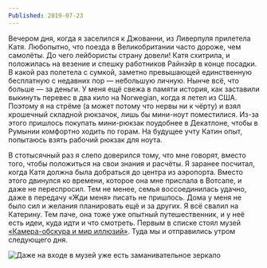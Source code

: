 ```yaml
---
Published: 2019-07-23
---
```

Вечером дня, когда я заселился к Джованни, из Ливерпуля прилетела Катя. Любопытно, что поезда в Великобритании часто дороже, чем самолёты. До чего лейбористы страну довели! 
Катя схитрила,  и положилась на везение и спешку работников Райнэйр в конце посадки. В какой раз полетела с сумкой, заметно превышающей единственную бесплатную с недавних пор — небольшую личную. Нынче всё, что больше — за деньги. У меня ещё свежа в памяти история, как заставили выкинуть перевес в два кило на Norwegian, когда я летел из США.  Поэтому я на стрёме (а может потому что нервы ни к чёрту) и взял крошечный складной рюкзачок, лишь бы мини-ноут поместилися. Из-за этого пришлось покупать мини-рюкзак поудобнее в Декатлоне, чтобы в Румынии комфортно ходить по горам. На будущее учту Катин опыт, попытаюсь взять рабочий рюкзак для ноута.

В стотысячный раз я слепо доверился тому, что мне говорят, вместо того, чтобы положиться на свои знания и расчёты. Я заранее посчитал, когда Катя должна была добраться до центра из аэропорта. Вместо этого двинулся ко времени, которое она мне прислала в Вотсапе, и даже не переспросил. Тем не менее, семья воссоединилась удачно, даже в передачу «Жди меня» писать не пришлось. Дома у меня не было сил и желания планировать ещё и за других. Я всё свалил на Катерину. Тем паче, она тоже уже опытный путешественник, и у неё есть идеи, куда идти и что смотреть. Первым в списке стоял музей  [«Камера-обскура и мир иллюзий»](https://www.camera-obscura.co.uk/). Туда мы и отправились утром следующего дня.

![Даже на входе в музей уже есть заманивательное зеркало](https://lh3.googleusercontent.com/RsDwQFr0sXXtprjbpDrqCnkywbT5eFpywk9Cna4SM-okxCiA9DJM7M95OrRto0zfsl9wRkWsIzZXR9dxges=w500-no-tmp.jpg)
<div style='text-align:center>Даже около входа в музей уже есть заманивательное зеркало</div>

Музей, он же аттракцион, один из самых старых в городе, аж с 1835 года. Посвещён оптическим иллюзиям. Тема и так популярная, а для меня и вовсе близка. Когнитивные искажения, баги прошивки нашего мозга — что может быть занятнее. Я себя обычно и так чувствую одним большим глюком, а тут мне официально расскажут, что почём. Музей находится прямо в центре, и поэтому довольно плотно скомпонован в пять этажей. С туалетом на полуторном, чтобы зря места не терять. 

Билет мы купили прямо на месте. Дизайнер Лебедев постоянно упоминает, что везде и всё надо проверять на промо коды —мало ли. Я так и сделал, и сначала мне показалось, что можно было съэкономить фунт — не так плохо за пару минут возни. Однако, не вышло. Вход, если что, стоит 16 фунтов. Цены на такие штуки здесь очень злые, разве что доброе правительство сделает бесплатным музей-другой.

Любопытно, что билет в мир иллюзий работает, как в ночном клубе или на фестивале. Ставят печать антихриста на ладошку. Это чтобы можно было, когда вконец устанешь, выйти, перекусить и отдохнуть — и обратно, в мир чудес. Я не припомню, чтобы такое мне в музее встречалось.

Камера-обскура — это самый просто вид устройства вроде фотокамеры, только без фиксации изображения. Последние годы идея стала популярна под именем пинхола — фотокамеры из спичечной коробки.

Само устройство, давшее имя музею, находится на шестом этаже. Фоткать его нельзя, можно только описать, хотя нынешнего человека, избалованного смартфонами, трудно такой штукой изумить. Одно меня приятно удивило — возможность панорамного обзора. 

На верхнем этаже ещё и ништяковый видон на Эдинбург. Катя по старой привычке полезла на стену, чтобы сделать крутую фоту, но смотритель её спалил. Кстати, не забывайте, что все фото в моём блоге кликабельны.

![enter image description here](https://lh3.googleusercontent.com/K2e93YfrN47yM7Ic1xx2TSWSpjxd7zx4fJtOVBGiVGOZ66NwAY_TumOV0Nb7d7ZaHDEeZhaiVikepHJ58WU=w500-no-tmp.jpg)

Впрчоем, внутри музея я много фоток не делал. На то они и иллюзии, что надо втыкать своими глазами (и мозгами). Музей мне понравился, самый нескучный из всех, где я был в последнее время. Обычно музеи — склад старого хлама. Даже самый терпеливый человек через час уже мычит, чтобы выпустили на свежий воздух. Тут же гораздо бодрее — корм для глаз, как выражается мой друг. Искрит — так выражаюсь я. Пояснить, почему, смогу только в личной беседе.

![enter image description here](https://lh3.googleusercontent.com/nOwUhHXlIsyw90G6NHSA2uoAtjfjT0Q2KtgExHb3O-CL560DUSN5ICJOR2UChItQCAL4Iw21T8MtOVLBtBI=w500-no-tmp.jpg)


![enter image description here](https://lh3.googleusercontent.com/xq88PcimXQU8VUtK4wj408Vhz8h1OVCfFCokm60hzBImI45eFgFH0nLPL_KbBMIa2LcHXkmOwNjBlwrsZJo=w500-no-tmp.jpg)

![enter image description here](https://lh3.googleusercontent.com/c9NXc8TkXPXfBWU0iBqj5zWUtkYv5VpyViqDXPQaNdaG0hnHx5Xw9YjVZcwYxm7RZL8P8nrKRRpAlxMBByY=w500-no-tmp.jpg)

Кроме всяких статических иллюзий, в обскуре есть так же здоровый такой крутящийся тоннель

![enter image description here](https://lh3.googleusercontent.com/DYEMCsw6cd16JB-TkvEkDpKpYh-A6ZNeOSggc1ugve9c2KIG27WqzkccOB29lHhmroAE3FfYbApPHgv2wcA=w500-no-tmp.jpg)

![enter image description here](https://lh3.googleusercontent.com/RyiSSYavVlLZ-VQan6gGGMMopa05ShHJI6VuOSl9UXQwPHuRWSBNwmOFuv7aLuKL00bRZDgnNC9R6TpfgQ8=w500-no-tmp.jpg)

<video width="100%" src=https://radar.lv/files/Scotland13-1.mp4" controls>
Иллюзий в музее довольно много, и некоторые я раньше не видел, и даже не представлял, что есть такие хитрые. Мне, кстати, удалось впервые в жизни увидеть стереокартинку из мелких элементов. Такие часто публикуют в журналах, но до этого у меня с ними дружбы не было. А тут прям сразу. Очень забавное
<!--stackedit_data:
eyJoaXN0b3J5IjpbMTgzNTAxODc5NSwtODcwMDkzMTI4LDk3Nj
I0MTAzMSwxMTY0NTA1MDA1XX0=
-->